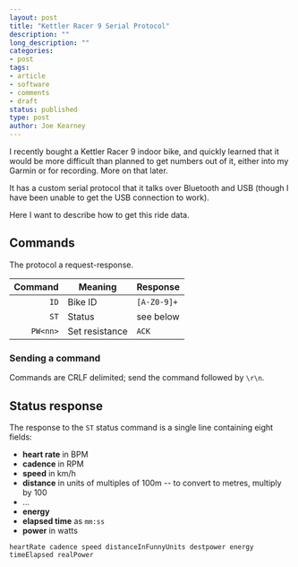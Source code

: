 ```yaml
---
layout: post
title: "Kettler Racer 9 Serial Protocol"
description: ""
long_description: ""
categories:
- post
tags:
- article
- software
- comments
- draft
status: published
type: post
author: Joe Kearney
---
```


I recently bought a Kettler Racer 9 indoor bike, and quickly learned that it would be more difficult than planned to get numbers out of it, either into my Garmin or for recording. More on that later.

It has a custom serial protocol that it talks over Bluetooth and USB (though I have been unable to get the USB connection to work).

Here I want to describe how to get this ride data.

## Commands

The protocol a request-response.

| Command  |     Meaning    |    Response |
|---------:|----------------|-------------|
| `ID`     |     Bike ID    | `[A-Z0-9]+` |
| `ST`     |     Status     |   see below |
| `PW<nn>` | Set resistance |       `ACK` |

### Sending a command

Commands are CRLF delimited; send the command followed by `\r\n`.

## Status response

The response to the `ST` status command is a single line containing eight fields:

* **heart rate** in BPM
* **cadence** in RPM
* **speed** in km/h
* **distance** in units of multiples of 100m -- to convert to metres, multiply by 100
* ...
* **energy**
* **elapsed time** as `mm:ss`
* **power** in watts

`heartRate cadence speed distanceInFunnyUnits destpower energy timeElapsed realPower`
